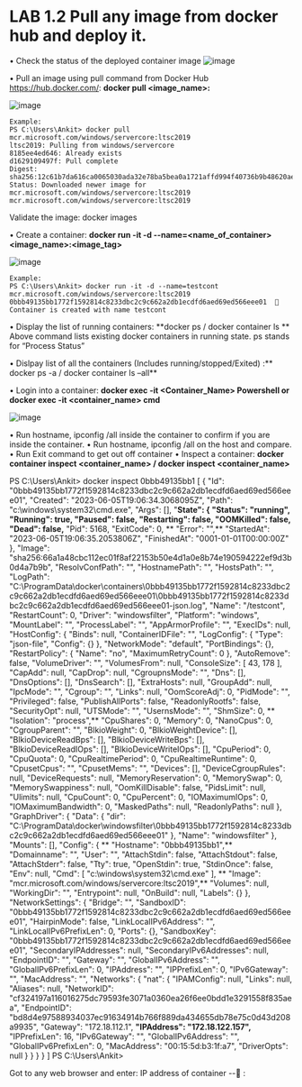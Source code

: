 # LAB 1.2 Pull any image from docker hub and deploy it.




• Check the status of the deployed container image
![image](https://user-images.githubusercontent.com/71546848/220198604-93ffbb96-58e5-4631-acfb-cf2139909d0d.png)

• Pull an image using pull command from Docker Hub https://hub.docker.com/: **docker pull <image_name>:<tag>**

![image](https://user-images.githubusercontent.com/71546848/220198499-04ee766e-158a-4e32-a254-5532c777264f.png)

    Example: 
    PS C:\Users\Ankit> docker pull mcr.microsoft.com/windows/servercore:ltsc2019
    ltsc2019: Pulling from windows/servercore
    8185ee4ed646: Already exists
    d1629109497f: Pull complete
    Digest: sha256:12c61b7da616ca0065030ada32e78ba5bea0a1721affd994f40736b9b48620ae
    Status: Downloaded newer image for mcr.microsoft.com/windows/servercore:ltsc2019
    mcr.microsoft.com/windows/servercore:ltsc2019

Validate the image: docker images

• Create a container: **docker run -it -d  --name=<name_of_container> <image_name>:<image_tag>**

![image](https://user-images.githubusercontent.com/71546848/220198522-0ff85907-103f-4a8e-b16f-0a2e7ee14ff4.png)

    Example:
    PS C:\Users\Ankit> docker run -it -d --name=testcont mcr.microsoft.com/windows/servercore:ltsc2019
    0bbb49135bb1772f1592814c8233dbc2c9c662a2db1ecdfd6aed69ed566eee01    Container is created with name testcont

• Display the list of running containers: **docker ps / docker container ls **
Above command lists existing docker containers in running state. 
ps stands for “Process Status”

• Dislpay list of all the containers (Includes running/stopped/Exited) :** docker ps -a / docker container ls –all**

• Login into a container: **docker exec -it <Container_Name> Powershell or docker exec -it <container_name> cmd**

![image](https://user-images.githubusercontent.com/71546848/220198564-f08c0041-d063-49af-84f1-47d9d1d54ac9.png)

• Run hostname, ipconfig /all inside the container to confirm if you are inside the container. 
• Run hostname, ipconfig /all on the host and compare.
• Run Exit command to get out off container
• Inspect a container: **docker container inspect <container_name> / docker inspect <container_name>**

PS C:\Users\Ankit> docker inspect 0bbb49135bb1
[
    {
        "Id": "0bbb49135bb1772f1592814c8233dbc2c9c662a2db1ecdfd6aed69ed566eee01",
        "Created": "2023-06-05T19:06:34.3068095Z",
        "Path": "c:\\windows\\system32\\cmd.exe",
        "Args": [],
        "**State": {
            "Status": "running",
            "Running": true,
            "Paused": false,
            "Restarting": false,
            "OOMKilled": false,
            "Dead": false,**
            "Pid": 5168,
            "ExitCode": 0,
           ** "Error": "",**
            "StartedAt": "2023-06-05T19:06:35.2053806Z",
            "FinishedAt": "0001-01-01T00:00:00Z"
        },
        "Image": "sha256:66a1a48cbc112ec01f8af22153b50e4d1a0e8b74e190594222ef9d3b0d4a7b9b",
        "ResolvConfPath": "",
        "HostnamePath": "",
        "HostsPath": "",
        "LogPath": "C:\\ProgramData\\docker\\containers\\0bbb49135bb1772f1592814c8233dbc2c9c662a2db1ecdfd6aed69ed566eee01\\0bbb49135bb1772f1592814c8233dbc2c9c662a2db1ecdfd6aed69ed566eee01-json.log",
        "Name": "/testcont",
        "RestartCount": 0,
       "Driver": "windowsfilter",
        "Platform": "windows",
        "MountLabel": "",
        "ProcessLabel": "",
        "AppArmorProfile": "",
        "ExecIDs": null,
        "HostConfig": {
            "Binds": null,
            "ContainerIDFile": "",
            "LogConfig": {
                "Type": "json-file",
                "Config": {}
            },
            "NetworkMode": "default",
            "PortBindings": {},
            "RestartPolicy": {
                "Name": "no",
                "MaximumRetryCount": 0
            },
            "AutoRemove": false,
            "VolumeDriver": "",
            "VolumesFrom": null,
            "ConsoleSize": [
                43,
                178
            ],
            "CapAdd": null,
            "CapDrop": null,
            "CgroupnsMode": "",
            "Dns": [],
            "DnsOptions": [],
            "DnsSearch": [],
            "ExtraHosts": null,
            "GroupAdd": null,
            "IpcMode": "",
            "Cgroup": "",
            "Links": null,
            "OomScoreAdj": 0,
            "PidMode": "",
            "Privileged": false,
            "PublishAllPorts": false,
            "ReadonlyRootfs": false,
            "SecurityOpt": null,
           "UTSMode": "",
            "UsernsMode": "",
            "ShmSize": 0,
        **    "Isolation": "process",**
            "CpuShares": 0,
            "Memory": 0,
            "NanoCpus": 0,
            "CgroupParent": "",
            "BlkioWeight": 0,
            "BlkioWeightDevice": [],
            "BlkioDeviceReadBps": [],
            "BlkioDeviceWriteBps": [],
            "BlkioDeviceReadIOps": [],
            "BlkioDeviceWriteIOps": [],
            "CpuPeriod": 0,
            "CpuQuota": 0,
            "CpuRealtimePeriod": 0,
            "CpuRealtimeRuntime": 0,
            "CpusetCpus": "",
            "CpusetMems": "",
            "Devices": [],
            "DeviceCgroupRules": null,
            "DeviceRequests": null,
            "MemoryReservation": 0,
            "MemorySwap": 0,
            "MemorySwappiness": null,
            "OomKillDisable": false,
            "PidsLimit": null,
            "Ulimits": null,
            "CpuCount": 0,
            "CpuPercent": 0,
            "IOMaximumIOps": 0,
            "IOMaximumBandwidth": 0,
            "MaskedPaths": null,
            "ReadonlyPaths": null
        },
        "GraphDriver": {
            "Data": {
                "dir": "C:\\ProgramData\\docker\\windowsfilter\\0bbb49135bb1772f1592814c8233dbc2c9c662a2db1ecdfd6aed69ed566eee01"
            },
            "Name": "windowsfilter"
        },
        "Mounts": [],
        "Config": {
           ** "Hostname": "0bbb49135bb1",**
            "Domainname": "",
            "User": "",
            "AttachStdin": false,
            "AttachStdout": false,
            "AttachStderr": false,
            "Tty": true,
            "OpenStdin": true,
            "StdinOnce": false,
            "Env": null,
            "Cmd": [
                "c:\\windows\\system32\\cmd.exe"
            ],
          **  "Image": "mcr.microsoft.com/windows/servercore:ltsc2019",**
            "Volumes": null,
            "WorkingDir": "",
            "Entrypoint": null,
            "OnBuild": null,
            "Labels": {}
        },
        "NetworkSettings": {
            "Bridge": "",
            "SandboxID": "0bbb49135bb1772f1592814c8233dbc2c9c662a2db1ecdfd6aed69ed566eee01",
            "HairpinMode": false,
            "LinkLocalIPv6Address": "",
            "LinkLocalIPv6PrefixLen": 0,
            "Ports": {},
            "SandboxKey": "0bbb49135bb1772f1592814c8233dbc2c9c662a2db1ecdfd6aed69ed566eee01",
            "SecondaryIPAddresses": null,
            "SecondaryIPv6Addresses": null,
            "EndpointID": "",
            "Gateway": "",
            "GlobalIPv6Address": "",
            "GlobalIPv6PrefixLen": 0,
            "IPAddress": "",
            "IPPrefixLen": 0,
            "IPv6Gateway": "",
            "MacAddress": "",
            "Networks": {
                "nat": {
                    "IPAMConfig": null,
                    "Links": null,
                    "Aliases": null,
                    "NetworkID": "cf324197a116016275dc79593fe3071a0360ea26f6ee0bdd1e3291558f835aea",
                    "EndpointID": "bd8d4e97588934037ec91634914b766f889da434655db78e75c0d43d208a9935",
                    "Gateway": "172.18.112.1",
                    **"IPAddress": "172.18.122.157",**
                    "IPPrefixLen": 16,
                    "IPv6Gateway": "",
                    "GlobalIPv6Address": "",
                    "GlobalIPv6PrefixLen": 0,
                    "MacAddress": "00:15:5d:b3:1f:a7",
                    "DriverOpts": null
                }
            }
        }
    }
]
PS C:\Users\Ankit>


Got to any web browser and enter: IP address of container -- <Ip address of container>: <Container Port>
